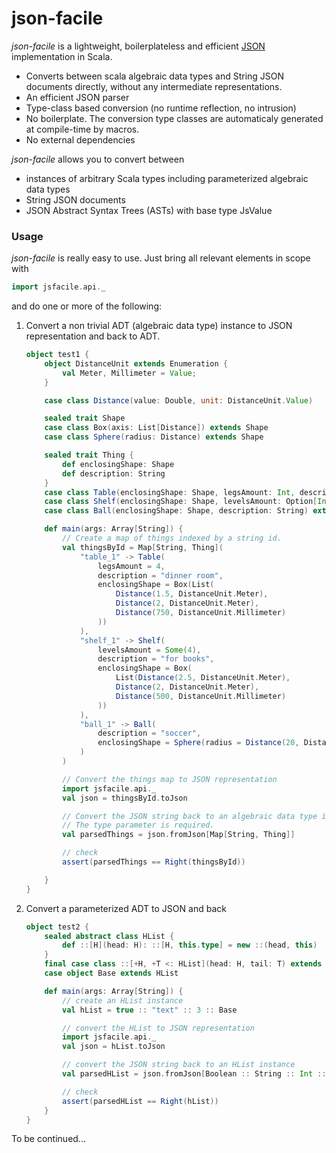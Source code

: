 # json-facile
_json-facile_ is a lightweight, boilerplateless and efficient [JSON] implementation in Scala.

* Converts between scala algebraic data types and String JSON documents directly, without any intermediate representations.
* An efficient JSON parser
* Type-class based conversion (no runtime reflection, no intrusion)
* No boilerplate. The conversion type classes are automaticaly generated at compile-time by macros.
* No external dependencies

_json-facile_ allows you to convert between
 * instances of arbitrary Scala types including parameterized algebraic data types 
 * String JSON documents
 * JSON Abstract Syntax Trees (ASTs) with base type JsValue 
 
### Usage
_json-facile_ is really easy to use.
Just bring all relevant elements in scope with
```scala
import jsfacile.api._
```
and do one or more of the following:

1. Convert a non trivial ADT (algebraic data type) instance to JSON representation and back to ADT.

    ```scala
    object test1 {
        object DistanceUnit extends Enumeration {
            val Meter, Millimeter = Value;
        }

        case class Distance(value: Double, unit: DistanceUnit.Value)

        sealed trait Shape
        case class Box(axis: List[Distance]) extends Shape
        case class Sphere(radius: Distance) extends Shape

        sealed trait Thing {
            def enclosingShape: Shape
            def description: String
        }
        case class Table(enclosingShape: Shape, legsAmount: Int, description: String) extends Thing
        case class Shelf(enclosingShape: Shape, levelsAmount: Option[Int], description: String) extends Thing
        case class Ball(enclosingShape: Shape, description: String) extends Thing

        def main(args: Array[String]) {
            // Create a map of things indexed by a string id.
            val thingsById = Map[String, Thing](
                "table_1" -> Table(
                    legsAmount = 4,
                    description = "dinner room",
                    enclosingShape = Box(List(
                        Distance(1.5, DistanceUnit.Meter),
                        Distance(2, DistanceUnit.Meter),
                        Distance(750, DistanceUnit.Millimeter)
                    ))
                ),
                "shelf_1" -> Shelf(
                    levelsAmount = Some(4),
                    description = "for books",
                    enclosingShape = Box(
                        List(Distance(2.5, DistanceUnit.Meter),
                        Distance(2, DistanceUnit.Meter),
                        Distance(500, DistanceUnit.Millimeter)
                    ))
                ),
                "ball_1" -> Ball(
                    description = "soccer",
                    enclosingShape = Sphere(radius = Distance(20, DistanceUnit.Millimeter))
                )
            )

            // Convert the things map to JSON representation
            import jsfacile.api._
            val json = thingsById.toJson

            // Convert the JSON string back to an algebraic data type instance
            // The type parameter is required. 
            val parsedThings = json.fromJson[Map[String, Thing]]

            // check
            assert(parsedThings == Right(thingsById))

        }
    }
    ```
    
2. Convert a parameterized ADT to JSON and back
    
    ```scala
    object test2 {
        sealed abstract class HList {
            def ::[H](head: H): ::[H, this.type] = new ::(head, this)
        }
        final case class ::[+H, +T <: HList](head: H, tail: T) extends HList
        case object Base extends HList

        def main(args: Array[String]) {
            // create an HList instance
            val hList = true :: "text" :: 3 :: Base

            // convert the HList to JSON representation
            import jsfacile.api._
            val json = hList.toJson

            // convert the JSON string back to an HList instance
            val parsedHList = json.fromJson[Boolean :: String :: Int :: Base.type]

            // check
            assert(parsedHList == Right(hList))
        }
    }
    ```
    
To be continued...

  [JSON]: http://json.org

